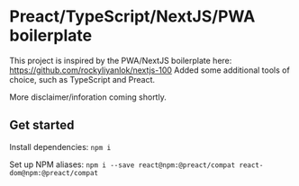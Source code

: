 # Preact/TypeScript/NextJS/PWA boilerplate

This project is inspired by the PWA/NextJS boilerplate here: https://github.com/rockyliyanlok/nextjs-100
Added some additional tools of choice, such as TypeScript and Preact.

More disclaimer/inforation coming shortly.

## Get started
Install dependencies:
```npm i ```

Set up NPM aliases:
```npm i --save react@npm:@preact/compat react-dom@npm:@preact/compat```

